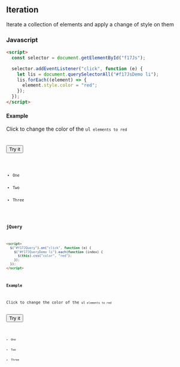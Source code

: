 ## Iteration

Iterate a collection of elements and apply a change of style on them

### Javascript

```html
<script>
  const selector = document.getElementById("f17Js");

  selector.addEventListener("click", function (e) {
    let lis = document.querySelectorAll("#f17JsDemo li");
    lis.forEach((element) => {
      element.style.color = "red";
    });
  });
</script>
```

#### Example

Click to change the color of the <code>ul<code> elements to red

<button id="f17Js">Try it</button>

<ul id="f17JsDemo">
  <li>One</li>
  <li>Two</li>
  <li>Three</li>
</ul>

### jQuery

```html
<script>
  $("#f17JQuery").on("click", function (e) {
    $("#f17JQueryDemo li").each(function (index) {
      $(this).css("color", "red");
    });
  });
</script>
```

#### Example

Click to change the color of the <code>ul<code> elements to red

<button id="f17JQuery">Try it</button>

<ul id="f17JQueryDemo">
  <li>One</li>
  <li>Two</li>
  <li>Three</li>
</ul>
